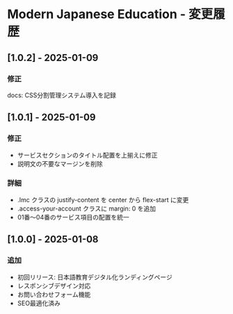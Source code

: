 # Modern Japanese Education - 変更履歴
## [1.0.2] - 2025-01-09
### 修正
docs: CSS分割管理システム導入を記録

## [1.0.1] - 2025-01-09
### 修正
- サービスセクションのタイトル配置を上揃えに修正
- 説明文の不要なマージンを削除

### 詳細
- .lmc クラスの justify-content を center から flex-start に変更
- .access-your-account クラスに margin: 0 を追加
- 01番〜04番のサービス項目の配置を統一

## [1.0.0] - 2025-01-08
### 追加
- 初回リリース: 日本語教育デジタル化ランディングページ
- レスポンシブデザイン対応
- お問い合わせフォーム機能
- SEO最適化済み
